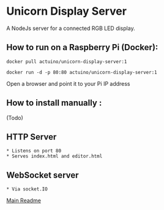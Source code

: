 # Unicorn Display Server
A NodeJs server for a connected RGB LED display.

## How to run on a Raspberry Pi (Docker):

`docker pull actuino/unicorn-display-server:1`

`docker run -d -p 80:80 actuino/unicorn-display-server:1`

Open a browser and point it to your Pi IP address

## How to install manually :

(Todo)

## HTTP Server
    * Listens on port 80
    * Serves index.html and editor.html

## WebSocket server
    * Via socket.IO
    
[Main Readme](../README.md)
    